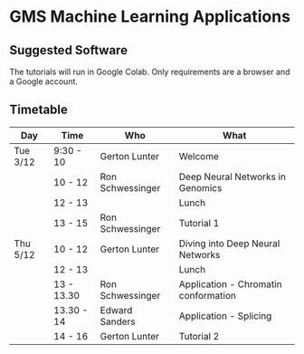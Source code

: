GMS Machine Learning Applications
=================================

Suggested Software
----------------------

The tutorials will run in Google Colab.  Only requirements are a browser and a Google account.


Timetable
---------

| Day      | Time        | Who              | What                                 |
| -------- | ----------- | ---------------- | ------------------------------------ |
| Tue 3/12 | 9:30 - 10   | Gerton Lunter    | Welcome                              |
|          | 10 - 12     | Ron Schwessinger | Deep Neural Networks in Genomics     |
|          | 12 - 13     |                  | Lunch                                |
|          | 13 - 15     | Ron Schwessinger | Tutorial 1                           |
| Thu 5/12 | 10 - 12     | Gerton Lunter    | Diving into Deep Neural Networks     |
|          | 12 - 13     |                  | Lunch                                |
|          | 13 - 13.30  | Ron Schwessinger | Application - Chromatin conformation |
|          | 13.30 - 14  | Edward Sanders   | Application - Splicing               |
|          | 14 - 16     | Gerton Lunter    | Tutorial 2                           |


